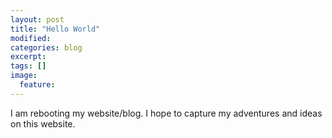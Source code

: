 ```yaml
---
layout: post
title: "Hello World"
modified:
categories: blog
excerpt:
tags: []
image:
  feature:
---
```


I am rebooting my website/blog. I hope to capture my adventures and ideas on this website.
